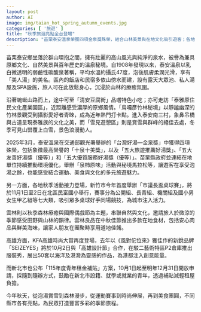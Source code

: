 ```yaml
---
layout: post
author: AI
image: img/taian_hot_spring_autumn_events.jpg
categories: [ '旅遊' ]
title: "秋季旅遊亮點全台登場"  
description: "苗栗泰安溫泉榮獲四項金泉獎殊榮，結合山林美景與在地文化吸引遊客；各地秋季活動包括新竹桌球賽、雲林森林療癒與偶戲節、高雄時尚大賞、新北青年租金補貼，從泡湯賞雪到時尚美食，打造多元季節體驗。"  "
---
```

苗栗泰安鄉坐落於群山環抱之間，擁有壯麗的高山風光與純淨的泉水，被譽為兼具原鄉文化、自然美景與百年歷史的溫泉秘境。自1908年發現以來，泰安溫泉以乳白微透明的弱鹼性碳酸泉著稱，平均水溫約攝氏47度，泡後肌膚柔潤光滑，享有「美人湯」的美名。區內的飯店和民宿多依山傍水而建，設有露天大眾池、私人湯屋及SPA設施，旅人可在此放鬆身心，沉浸於山林的療癒氛圍。  

沿著蜿蜒山路而上，途中可至「清安豆腐街」品嚐特色小吃；亦可走訪「泰雅原住民文化產業園區」，近距離感受濃厚的原鄉風情。「烏嘎彥竹林秘境」以靜謐幽深的竹林景觀受到攝影愛好者青睞，成為近年熱門打卡點。進入泰安南三村，象鼻吊橋與古道呈現泰雅族的文化之美，而「雪見遊憩區」則是賞雪與群峰的絕佳去處，冬季可見山巒覆上白雪，景色浪漫動人。  

2025年3月，泰安溫泉在交通部觀光署舉辦的「台灣好湯—金泉獎」中獲得四項殊榮，包括象徵最高榮譽的「十泉十美獎」，以及「五大旅遊推薦好湯獎」、「五大友善好湯獎（優等）」和「五大優質服務好湯獎（優等）」。苗栗縣政府並連結在地單位持續推動環境優化，舉辦「泉柿原味」活動與秘境馬拉松等，讓遊客在享受泡湯之餘，也能感受結合運動、美食與文化的多元旅遊魅力。  

另一方面，各地秋季活動接力登場，新竹市今年首度舉辦「市議長盃桌球賽」，將於11月1日至2日在北區民富國小舉行，賽事分為公開組、長青組、機關組及國小男女生甲乙組等七大類，吸引眾多桌球好手同場競技，為城市注入活力。  

雲林則以秋季森林療癒與國際偶戲節為主題，串聯自然與文化，邀請旅人於微涼的季節感受田野與山林的韻律。雲林良品在中秋佳節推出多款在地食材，包括安心肉品與鮮美海味，讓家人朋友在團聚時享用道地佳餚。  

高雄方面，KFA高雄時尚大賞再度登場，去年以《風對佗位來》獲佳作的新銳品牌「SEIZEYES」將於10月2日與「高雄設計節」合作，在駁二藝術特區P2倉庫推出服裝秀，展出50套以海洋及港灣為靈感的作品，為港都注入創意能量。  

而新北市也公布「115年度青年租金補貼」方案，10月1日起至明年12月31日開放申請，採隨到隨辦方式，鼓勵在新北市設籍、就學或就業的青年，透過補貼減輕租屋負擔。  

今年秋天，從泡湯賞雪到森林漫步，從運動賽事到時尚伸展，再到美食團圓，不同縣市各有亮點，為民眾打造豐富多彩的季節旅程。
